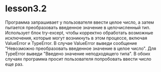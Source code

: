 # lesson3.2
Программа запрашивает у пользователя ввести целое число, 
а затем пытается преобразовать введенное значение в целочисленный тип. 
Использует блок try-except, чтобы корректно обработать возможные исключения, 
которые могут возникнуть в этом процессе, включая ValueError и TypeError. 
В случае ValueError выведи сообщение "Невозможно преобразовать введенное значение 
в целое число". 
Для TypeError выведи "Введено значение неподходящего типа". 
В обоих случаях программа  просит пользователя попробовать ввести число еще раз.